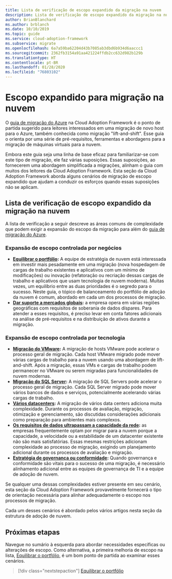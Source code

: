 ```yaml
---
title: Lista de verificação de escopo expandido da migração na nuvem
description: Lista de verificação de escopo expandido da migração na nuvem
author: BrianBlanchard
ms.author: brblanch
ms.date: 10/10/2019
ms.topic: guide
ms.service: cloud-adoption-framework
ms.subservice: migrate
ms.openlocfilehash: 6a7a59ba62204d43b7085ab3dbd6b934d6aaccc1
ms.sourcegitcommit: 2362fb3154a91aa421224ffdb2cc632d982b129b
ms.translationtype: HT
ms.contentlocale: pt-BR
ms.lasthandoff: 01/28/2020
ms.locfileid: "76803102"
---
```

# <a name="expanded-scope-for-cloud-migration"></a>Escopo expandido para migração na nuvem

O [guia de migração do Azure](../azure-migration-guide/index.md) na Cloud Adoption Framework é o ponto de partida sugerido para leitores interessados em uma migração de novo host para o Azure, também conhecida como migração "lift-and-shift". Esse guia o orienta por uma série de pré-requisitos, ferramentas e abordagens para a migração de máquinas virtuais para a nuvem.

Embora este guia seja uma linha de base eficaz para familiarizar-se com este tipo de migração, ele faz várias suposições. Essas suposições, ao fornecerem uma abordagem simplificada a migrações, alinham o guia com muitos dos leitores da Cloud Adoption Framework. Esta seção da Cloud Adoption Framework aborda alguns cenários de migração de escopo expandido que ajudam a conduzir os esforços quando essas suposições não se aplicam.

## <a name="cloud-migration-expanded-scope-checklist"></a>Lista de verificação de escopo expandido da migração na nuvem

A lista de verificação a seguir descreve as áreas comuns de complexidade que podem exigir a expansão do escopo da migração para além do [guia de migração do Azure](../azure-migration-guide/index.md).

### <a name="business-driven-scope-expansion"></a>Expansão de escopo controlada por negócios

- **[Equilibrar o portfólio](./balance-the-portfolio.md):** A equipe de estratégia de nuvem está interessada em investir mais pesadamente em uma migração (nova hospedagem de cargas de trabalho existentes e aplicativos com um mínimo de modificações) ou inovação (refatoração ou recriação dessas cargas de trabalho e aplicativos que usam tecnologia de nuvem moderna). Muitas vezes, um equilíbrio entre as duas prioridades é o segredo para o sucesso. Neste guia, o tópico de balanceamento do portfólio de adoção da nuvem é comum, abordado em cada um dos processos de migração.
- **[Dar suporte a mercados globais](../../decision-guides/regions/index.md):** a empresa opera em várias regiões geográficas com requisitos de soberania de dados díspares. Para atender a esses requisitos, é preciso levar em conta fatores adicionais na análise de pré-requisitos e na distribuição de ativos durante a migração.

### <a name="technology-driven-scope-expansion"></a>Expansão de escopo controlada por tecnologia

- **[Migração do VMware](./vmware-host.md):** A migração de hosts VMware pode acelerar o processo geral de migração. Cada host VMware migrado pode mover várias cargas de trabalho para a nuvem usando uma abordagem de lift-and-shift. Após a migração, essas VMs e cargas de trabalho podem permanecer no VMware ou serem migradas para funcionalidades de nuvem modernas.
- **[Migração do SQL Server](./sql-migration.md):** A migração de SQL Servers pode acelerar o processo geral de migração. Cada SQL Server migrado pode mover vários bancos de dados e serviços, potencialmente acelerando várias cargas de trabalho.
- **[Vários datacenters](./multiple-datacenters.md):** A migração de vários data centers adiciona muita complexidade. Durante os processos de avaliação, migração, otimização e gerenciamento, são discutidas considerações adicionais como preparação para ambientes mais complexos.
- **[Os requisitos de dados ultrapassam a capacidade da rede](./network-capacity-exceeded.md):** as empresas frequentemente optam por migrar para a nuvem porque a capacidade, a velocidade ou a estabilidade de um datacenter existente não são mais satisfatórias. Essas mesmas restrições adicionam complexidade ao processo de migração, exigindo um planejamento adicional durante os processos de avaliação e migração.
- **[Estratégia de governança ou conformidade](./governance-or-compliance.md):** Quando governança e conformidade são vitais para o sucesso de uma migração, é necessário alinhamento adicional entre as equipes de governança de TI e a equipe de adoção de nuvem.

Se qualquer uma dessas complexidades estiver presente em seu cenário, esta seção da Cloud Adoption Framework provavelmente fornecerá o tipo de orientação necessária para alinhar adequadamente o escopo nos processos de migração.

Cada um desses cenários é abordado pelos vários artigos nesta seção da estrutura de adoção de nuvem.

## <a name="next-steps"></a>Próximas etapas

Navegue no sumário à esquerda para abordar necessidades específicas ou alterações de escopo. Como alternativa, a primeira melhoria de escopo na lista, [Equilibrar o portfólio](./balance-the-portfolio.md), é um bom ponto de partida ao examinar esses cenários.

> [!div class="nextstepaction"]
> [Equilibrar o portfólio](./balance-the-portfolio.md)
